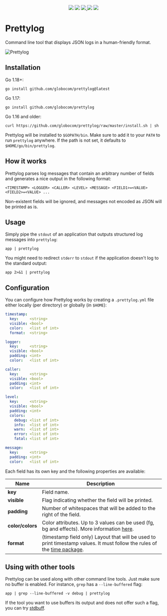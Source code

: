<p align="center">
  <img src="https://img.shields.io/github/workflow/status/globocom/prettylog/Go?style=flat-square">
  <img src="https://goreportcard.com/badge/github.com/globocom/prettylog?style=flat-square">
  <a href="https://github.com/globocom/prettylog/blob/master/LICENSE">
    <img src="https://img.shields.io/github/license/globocom/prettylog?color=blue&style=flat-square">
  </a>
  <img src="https://img.shields.io/github/go-mod/go-version/globocom/prettylog?style=flat-square">
  <a href="https://pkg.go.dev/github.com/globocom/prettylog">
    <img src="https://img.shields.io/badge/Go-reference-blue?style=flat-square">
  </a>
</p>

# Prettylog

Command line tool that displays JSON logs in a human-friendly format.

![Prettylog](https://github.com/globocom/prettylog/raw/master/prettylog.png)

## Installation

Go 1.18+:

    go install github.com/globocom/prettylog@latest

Go 1.17:

    go install github.com/globocom/prettylog

Go 1.16 and older:

    curl https://github.com/globocom/prettylog/raw/master/install.sh | sh

Prettylog will be installed to `$GOPATH/bin`. Make sure to add it to your `PATH` to run `prettylog` anywhere.
If the path is not set, it defaults to `$HOME/go/bin/prettylog`.

## How it works

Prettylog parses log messages that contain an arbitrary number of fields and generates a nice output in the
following format:

    <TIMESTAMP> <LOGGER> <CALLER> <LEVEL> <MESSAGE> <FIELD1>=<VALUE> <FIELD2>=<VALUE> ...

Non-existent fields will be ignored, and messages not encoded as JSON will be printed as is.

## Usage

Simply pipe the `stdout` of an application that outputs structured log messages into `prettylog`:

    app | prettylog

You might need to redirect `stderr` to `stdout` if the application doesn't log to the standard output:

    app 2>&1 | prettylog

## Configuration

You can configure how Prettylog works by creating a `.prettylog.yml` file either locally (per directory)
or globally (in `$HOME`):


```yaml
timestamp:
  key:     <string>
  visible: <bool>
  color:   <list of int>
  format:  <string>

logger:
  key:     <string>
  visible: <bool>
  padding: <int>
  color:   <list of int>

caller:
  key:     <string>
  visible: <bool>
  padding: <int>
  color:   <list of int>

level:
  key:     <string>
  visible: <bool>
  padding: <int>
  colors:
    debug: <list of int>
    info:  <list of int>
    warn:  <list of int>
    error: <list of int>
    fatal: <list of int>

message:
  key:     <string>
  padding: <int>
  color:   <list of int>
```

Each field has its own key and the following properties are available:

| Name | Description |
| - | - |
|**key**| Field name. |
|**visible**| Flag indicating whether the field will be printed. |
|**padding**| Number of whitespaces that will be added to the right of the field. |
|**color/colors**| Color attributes. Up to 3 values can be used (fg, bg and effects). More information [here](https://en.wikipedia.org/wiki/ANSI_escape_code#Colors). |
|**format**| (timestamp field only) Layout that will be used to print timestamp values. It must follow the rules of the [time package](https://golang.org/pkg/time/#pkg-constants). |

## Using with other tools

Prettylog can be used along with other command line tools. Just make sure no buffer is enabled. For instance, `grep`
has a `--line-buffered` flag:

    app | grep --line-buffered -v debug | prettylog

If the tool you want to use buffers its output and does not offer such a flag, you can try
[stdbuff](https://www.gnu.org/software/coreutils/manual/html_node/stdbuf-invocation.html).
